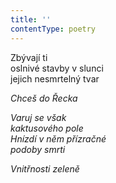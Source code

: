 ```yaml
---
title: ''
contentType: poetry
---
```


<section>

Zbývají ti  
oslnivé stavby v slunci  
jejich nesmrtelný tvar

_Chceš do Řecka_

</section>

<section>

_Varuj se však  
kaktusového pole  
Hnízdí v něm přízračné  
podoby smrti_

</section>

<section>

_Vnitřnosti zeleně_

</section>
